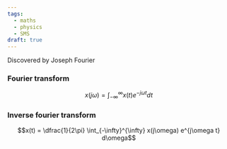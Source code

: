 ```yaml
---
tags:
  - maths
  - physics
  - SMS
draft: true
---
```


Discovered by Joseph Fourier

### Fourier transform
$$x(j\omega) = \int_{-\infty}^{\infty} x(t) e^{-j\omega t} dt$$
### Inverse fourier transform
$$x(t) = \dfrac{1}{2\pi} \int_{-\infty}^{\infty} x(j\omega) e^{j\omega t} d\omega$$
